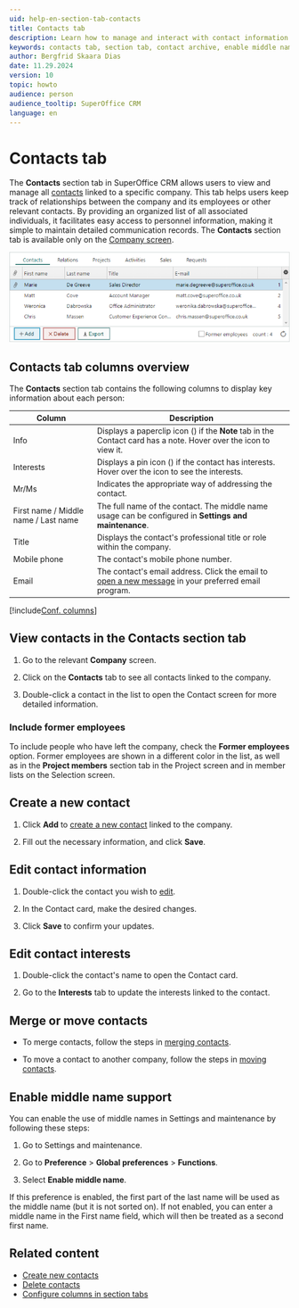 ```yaml
---
uid: help-en-section-tab-contacts
title: Contacts tab
description: Learn how to manage and interact with contact information linked to companies using the Contacts tab in SuperOffice CRM. Efficiently track personnel data and maintain communication records for seamless customer relations.
keywords: contacts tab, section tab, contact archive, enable middle name
author: Bergfrid Skaara Dias
date: 11.29.2024
version: 10
topic: howto
audience: person
audience_tooltip: SuperOffice CRM
language: en
---
```


# Contacts tab

The **Contacts** section tab in SuperOffice CRM allows users to view and manage all [contacts][1] linked to a specific company. This tab helps users keep track of relationships between the company and its employees or other relevant contacts. By providing an organized list of all associated individuals, it facilitates easy access to personnel information, making it simple to maintain detailed communication records. The **Contacts** section tab is available only on the [Company screen][9].

![Contacts section in company -screenshot][img1]

## <a id="columns"></a>Contacts tab columns overview

The **Contacts** section tab contains the following columns to display key information about each person:

| Column | Description |
|---|---|
| Info | Displays a paperclip icon (<i class="ph ph-paperclip" aria-hidden="true"></i>) if the **Note** tab in the Contact card has a note. Hover over the icon to view it. |
| Interests | Displays a pin icon (<i class="ph ph-push-pin" aria-hidden="true"></i>) if the contact has interests. Hover over the icon to see the interests. |
| Mr/Ms | Indicates the appropriate way of addressing the contact. |
| First name / Middle name / Last name | The full name of the contact. The middle name usage can be configured in **Settings and maintenance**. |
| Title | Displays the contact's professional title or role within the company. |
| Mobile phone | The contact's mobile phone number. |
| Email | The contact's email address. Click the email to [open a new message][7] in your preferred email program. |

[!include[Conf. columns](../includes/tip-configure-columns.md)]

## View contacts in the Contacts section tab

1. Go to the relevant **Company** screen.

1. Click on the **Contacts** tab to see all contacts linked to the company.

1. Double-click a contact in the list to open the Contact screen for more detailed information.

### Include former employees

To include people who have left the company, check the **Former employees** option. Former employees are shown in a different color in the list, as well as in the **Project members** section tab in the Project screen and in member lists on the Selection screen.

## Create a new contact

1. Click **Add** to [create a new contact][2] linked to the company.

1. Fill out the necessary information, and click **Save**.

## Edit contact information

1. Double-click the contact you wish to [edit][3].

1. In the Contact card, make the desired changes.

1. Click **Save** to confirm your updates.

## Edit contact interests

1. Double-click the contact's name to open the Contact card.

1. Go to the **Interests** tab to update the interests linked to the contact.

## Merge or move contacts

* To merge contacts, follow the steps in [merging contacts][5].

* To move a contact to another company, follow the steps in [moving contacts][4].

## Enable middle name support

You can enable the use of middle names in Settings and maintenance by following these steps:

1. Go to Settings and maintenance.

1. Go to **Preference** > **Global preferences** > **Functions**.

1. Select **Enable middle name**.

If this preference is enabled, the first part of the last name will be used as the middle name (but it is not sorted on). If not enabled, you can enter a middle name in the First name field, which will then be treated as a second first name.

## Related content

* [Create new contacts][2]
* [Delete contacts][6]
* [Configure columns in section tabs][8]

<!-- Referenced links -->
[1]: ../../contact/learn/index.md
[2]: ../../contact/learn/create.md
[3]: ../../contact/learn/edit.md
[4]: ../../contact/learn/move.md
[5]: ../../contact/learn/merge-contacts.md
[6]: ../../contact/learn/delete.md
[7]: ../../contact/learn/send-email.md
[8]: configure-columns.md
[9]: ../../company/learn/index.md#section-tabs

<!-- Referenced images -->
[img1]: ../../../media/loc/en/company/contacts-detail.png
